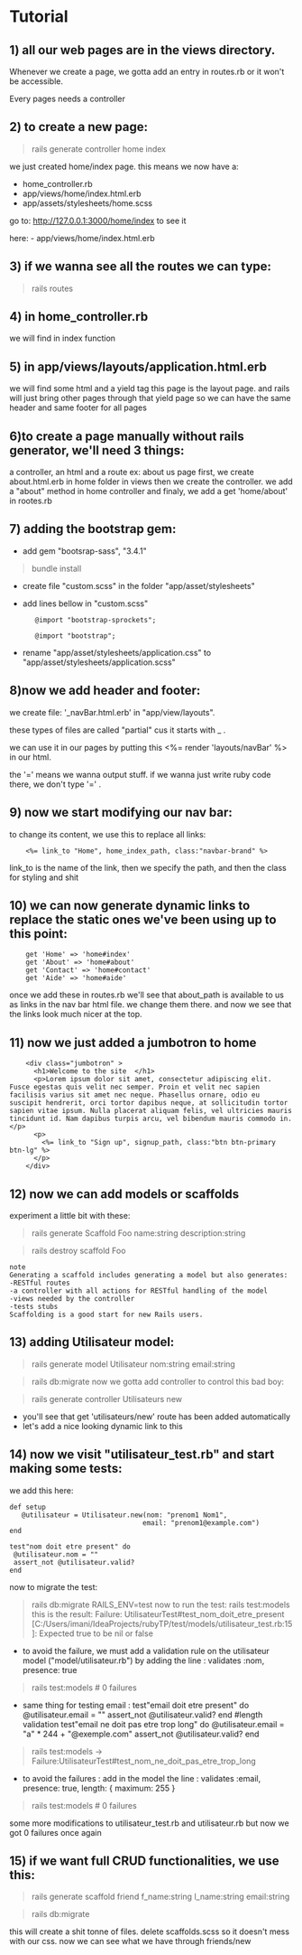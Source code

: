 # Tutorial

## 1) all our web pages are in the views directory.

Whenever we create a page, we gotta add an entry in routes.rb or it won't be accessible.

Every pages needs a controller
## 2) to create a new page:
> rails generate controller home index

we just created home/index page.
this means we now have a:
- home_controller.rb
- app/views/home/index.html.erb
- app/assets/stylesheets/home.scss

go to: http://127.0.0.1:3000/home/index    to see it

here: - app/views/home/index.html.erb  


## 3)	if we wanna see all the routes we can type:
> rails routes

## 4) in home_controller.rb
we will find in index function


## 5) in app/views/layouts/application.html.erb
we will find some html and a yield tag
this page is the layout page. and rails will just bring other pages through that yield page
so we can have the same header and same footer for all pages


## 6)to create a page manually without rails generator, we'll need 3 things:
a controller, an html and a route
ex: about us page
first, we create about.html.erb in home folder in views
then we create the controller. we add a "about" method in home controller
and finaly, we add a get 'home/about' in rootes.rb


## 7) adding the bootstrap gem:
+ add gem "bootsrap-sass", "3.4.1"
> bundle install 
+ create file "custom.scss" in the folder "app/asset/stylesheets"
+ add lines bellow in "custom.scss"

		 @import "bootstrap-sprockets";
    
		 @import "bootstrap";
    
+ rename "app/asset/stylesheets/application.css" to "app/asset/stylesheets/application.scss"

## 8)now we add header and footer:
we create file:  '_navBar.html.erb' in "app/view/layouts".

these types of files are called "partial" cus it starts with _ .

we can use it in our pages by putting this <%= render 'layouts/navBar' %> in our html. 

the '=' means we wanna output stuff. if we wanna just write ruby code there, we don't type '=' .

## 9) now we start modifying our nav bar:
to change its content, we use this to replace all links:

        <%= link_to "Home", home_index_path, class:"navbar-brand" %>
    
link_to is the name of the link, then we specify the path, and then the class for styling and shit


## 10) we can now generate dynamic links to replace the static ones we've been using up to this point:

        get 'Home' => 'home#index'
        get 'About' => 'home#about'
        get 'Contact' => 'home#contact'
        get 'Aide' => 'home#aide'


once we add these in routes.rb		we'll see that about_path is available to us as links in the nav bar html file. we change them there. and now we see that the links look much nicer at the top.


## 11) now we just added a jumbotron to home

        <div class="jumbotron" >
          <h1>Welcome to the site  </h1>
          <p>Lorem ipsum dolor sit amet, consectetur adipiscing elit. Fusce egestas quis velit nec semper. Proin et velit nec sapien facilisis varius sit amet nec neque. Phasellus ornare, odio eu suscipit hendrerit, orci tortor dapibus neque, at sollicitudin tortor sapien vitae ipsum. Nulla placerat aliquam felis, vel ultricies mauris tincidunt id. Nam dapibus turpis arcu, vel bibendum mauris commodo in.</p>
          <p>
            <%= link_to "Sign up", signup_path, class:"btn btn-primary btn-lg" %>
          </p>
        </div>

## 12) now we can add models or scaffolds
experiment a little bit with these:

> rails generate Scaffold Foo name:string description:string

> rails destroy scaffold Foo

```
note
Generating a scaffold includes generating a model but also generates:
-RESTful routes
-a controller with all actions for RESTful handling of the model
-views needed by the controller
-tests stubs
Scaffolding is a good start for new Rails users.
```


## 13) adding Utilisateur model:
> rails generate model Utilisateur nom:string email:string

> rails db:migrate
now we gotta add controller to control this bad boy:

> rails generate controller Utilisateurs new

- you'll see that   get 'utilisateurs/new' route has been added automatically
- let's add a nice looking dynamic link to this


## 14) now we visit "utilisateur_test.rb" and start making some tests:
we add this here:

    def setup
       @utilisateur = Utilisateur.new(nom: "prenom1 Nom1",
                                     email: "prenom1@example.com")
    end

  	test"nom doit etre present" do
   	 @utilisateur.nom = ""
   	 assert_not @utilisateur.valid?
  	end
now to migrate the test:
> rails db:migrate RAILS_ENV=test
now to run the test:
> rails test:models
this is the result:
	Failure:
	UtilisateurTest#test_nom_doit_etre_present 	[C:/Users/imani/IdeaProjects/rubyTP/test/models/utilisateur_test.rb:15]:
	Expected true to be nil or false

- to avoid the failure, we must add a validation rule on the utilisateur model ("model/utilisateur.rb")
	by adding the line : validates :nom, presence: true

> rails test:models		# 0 failures


- same thing for testing email :
	test"email doit etre present" do
   	 @utilisateur.email = ""
    	 assert_not @utilisateur.valid?
  	end
	#length validation
	test"email ne doit pas etre trop long" do
   	 @utilisateur.email = "a" * 244 + "@exemple.com"
    	 assert_not @utilisateur.valid?
  	end
> rails test:models		->	Failure:UtilisateurTest#test_nom_ne_doit_pas_etre_trop_long
- to avoid the failures :
	add in the model the line : validates :email, presence: true, length: { maximum: 255 }
> rails test:models		# 0 failures

some more modifications to utilisateur_test.rb and utilisateur.rb but now we got 0 failures once again

## 15) if we want full CRUD functionalities, we use this:

>rails generate scaffold friend f_name:string l_name:string email:string

>rails db:migrate

this will create a shit tonne of files. delete scaffolds.scss so it doesn't mess with our css.
now we can see what we have through friends/new

